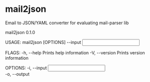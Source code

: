 # mail2json
Email to JSON/YAML converter for evaluating mail-parser lib

mail2json 0.1.0

USAGE:
    mail2json [OPTIONS] --input <input>

FLAGS:
    -h, --help       Prints help information
    -V, --version    Prints version information

OPTIONS:
    -i, --input <input>      
    -o, --output <output>    
